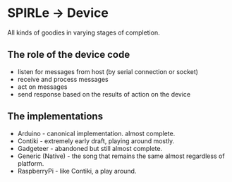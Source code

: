 SPIRLe -> Device
======

All kinds of goodies in varying stages of completion.

The role of the device code
---------------------------
- listen for messages from host (by serial connection or socket)
- receive and process messages
- act on messages
- send response based on the results of action on the device


The implementations
-------------------
- Arduino - canonical implementation. almost complete.
- Contiki - extremely early draft, playing around mostly.
- Gadgeteer - abandoned but still almost complete.
- Generic (Native) - the song that remains the same almost regardless of platform.
- RaspberryPi - like Contiki, a play around.